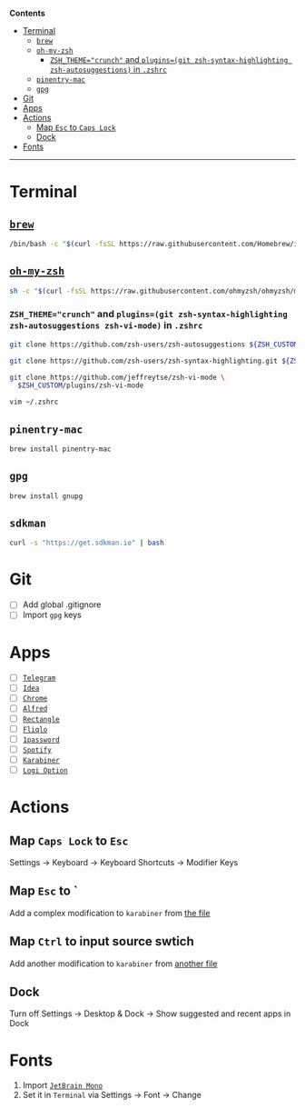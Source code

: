 **Contents**

<!-- TOC -->
* [Terminal](#terminal)
  * [`brew`](#brew)
  * [`oh-my-zsh`](#oh-my-zsh)
    * [`ZSH_THEME="crunch"` and `plugins=(git zsh-syntax-highlighting zsh-autosuggestions)` in `.zshrc`](#zsh_themecrunch-and-pluginsgit-zsh-syntax-highlighting-zsh-autosuggestions-in-zshrc)
  * [`pinentry-mac`](#pinentry-mac)
  * [`gpg`](#gpg)
* [Git](#git)
* [Apps](#apps)
* [Actions](#actions)
  * [Map `Esc` to `Caps Lock`](#map-esc-to-caps-lock)
  * [Dock](#dock)
* [Fonts](#fonts)
<!-- TOC -->

---

# Terminal

## [`brew`](https://brew.sh/)

```bash
/bin/bash -c "$(curl -fsSL https://raw.githubusercontent.com/Homebrew/install/HEAD/install.sh)"
```

## [`oh-my-zsh`](https://ohmyz.sh/)

```bash
sh -c "$(curl -fsSL https://raw.githubusercontent.com/ohmyzsh/ohmyzsh/master/tools/install.sh)"
```

### `ZSH_THEME="crunch"` and `plugins=(git zsh-syntax-highlighting zsh-autosuggestions zsh-vi-mode)` in `.zshrc`

```bash
git clone https://github.com/zsh-users/zsh-autosuggestions ${ZSH_CUSTOM:-~/.oh-my-zsh/custom}/plugins/zsh-autosuggestions
```

```bash
git clone https://github.com/zsh-users/zsh-syntax-highlighting.git ${ZSH_CUSTOM:-~/.oh-my-zsh/custom}/plugins/zsh-syntax-highlighting
```

```bash
git clone https://github.com/jeffreytse/zsh-vi-mode \
  $ZSH_CUSTOM/plugins/zsh-vi-mode
```

```bash
vim ~/.zshrc
```

## `pinentry-mac`

```bash
brew install pinentry-mac
```

## `gpg`

```bash
brew install gnupg
```

## `sdkman`

```bash
curl -s "https://get.sdkman.io" | bash
```

# Git

* [ ] Add global .gitignore
* [ ] Import `gpg` keys

# Apps

* [ ] [`Telegram`](https://macos.telegram.org/)
* [ ] [`Idea`](https://www.jetbrains.com/idea/download/?section=mac)
* [ ] [`Chrome`](https://www.google.com/intl/en/chrome/)
* [ ] [`Alfred`](https://www.alfredapp.com/)
* [ ] [`Rectangle`](https://rectangleapp.com/)
* [ ] [`Fliqlo`](https://fliqlo.com/)
* [ ] [`1password`](https://support.1password.com/get-the-apps/)
* [ ] [`Spotify`](https://www.spotify.com/us/download/mac/)
* [ ] [`Karabiner`](https://karabiner-elements.pqrs.org/)
* [ ] [`Logi Option`](https://www.logitech.com/en-us/setup/mxsetup/logi-options.html)

# Actions

## Map `Caps Lock` to `Esc`

Settings -> Keyboard -> Keyboard Shortcuts -> Modifier Keys

## Map `Esc` to `

Add a complex modification to `karabiner` from [the file](karabiner-modifications/esc-backtick.json)

## Map `Ctrl` to input source swtich

Add another modification to `karabiner` from [another file](karabiner-modifications/ctrl-input-source.json)

## Dock

Turn off Settings -> Desktop & Dock -> Show suggested and recent apps in Dock

# Fonts

1. Import [`JetBrain Mono`](https://www.jetbrains.com/lp/mono/)
2. Set it in `Terminal` via Settings -> Font -> Change

